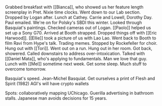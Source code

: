 Grabbed breakfast with [[Bianca]], who showed us her feature length screenplay in Pret. Nixie time clocks. Went down to our Lab section. Dropped by Logan after. Lunch at Cathey. Carrie and Lowell, Dorothy Day. Paul emailed. We're on for Polsky's SBDI this winter. Looked through Basquiat's paintings. Checked cameras out of Logan. [[Paolo]] helped us set up a Sony G70. Arrived at Booth strapped. Dropped things off with [[Eric Harwood]]. [[Ellie]] took a picture of us with Lao Lao. Went back to Booth to film Ravi from Hype's talk. Trading memes. Stopped by Rockefeller for choir. Hung out with [[Tori]]. Went out on a run. Hung out in her room. Got back, showered. Called downstairs to address over-intoxication. Talked with [[Daniel Mata]], who's applying to fundamentals. Man we love that guy. Lunch with [[Mel]] sometime next week. Get some sleep. Much stuff to overcome tomorrow.

Basquiat's speed. Jean-Michel Basquiat.
Get ourselves a print of Flesh and Spirit (1982)
AGI's will have crypto wallets

Spots: collaboratively mapping UChicago. Guerilla advertising in bathroom stalls.
Japanese man avoids decisions for 15 years.
